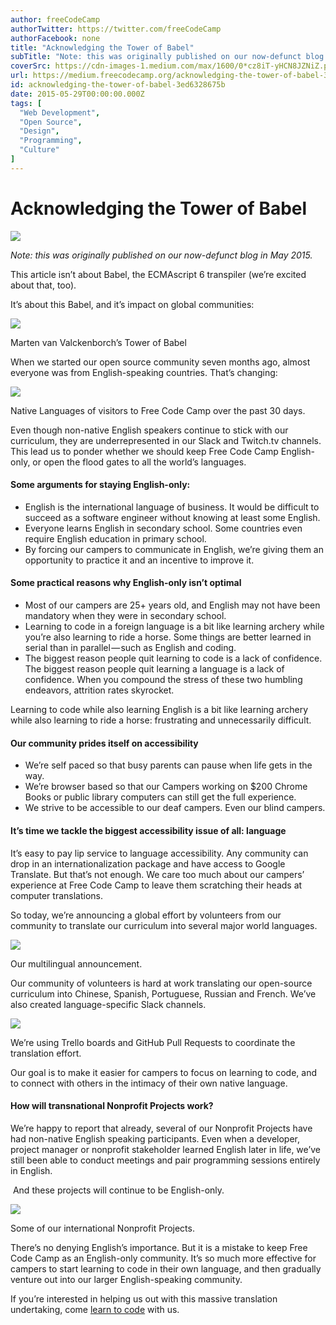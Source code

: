 ```yaml
---
author: freeCodeCamp
authorTwitter: https://twitter.com/freeCodeCamp
authorFacebook: none
title: "Acknowledging the Tower of Babel"
subTitle: "Note: this was originally published on our now-defunct blog in May 2015...."
coverSrc: https://cdn-images-1.medium.com/max/1600/0*cz8iT-yHCN8JZNiZ.png
url: https://medium.freecodecamp.org/acknowledging-the-tower-of-babel-3ed6328675b
id: acknowledging-the-tower-of-babel-3ed6328675b
date: 2015-05-29T00:00:00.000Z
tags: [
  "Web Development",
  "Open Source",
  "Design",
  "Programming",
  "Culture"
]
---
```

# Acknowledging the Tower of Babel



![](https://cdn-images-1.medium.com/max/1600/0*cz8iT-yHCN8JZNiZ.png)



_Note: this was originally published on our now-defunct blog in May 2015._

This article isn’t about Babel, the ECMAscript 6 transpiler (we’re excited about that, too).  

It’s about this Babel, and it’s impact on global communities:



![](https://cdn-images-1.medium.com/max/1600/0*7h9mM57ctvPZvHv7.jpg)

Marten van Valckenborch’s Tower of Babel



When we started our open source community seven months ago, almost everyone was from English-speaking countries. That’s changing:



![](https://cdn-images-1.medium.com/max/1600/0*HgVFl8cpXzEpctDj.png)

Native Languages of visitors to Free Code Camp over the past 30 days.



Even though non-native English speakers continue to stick with our curriculum, they are underrepresented in our Slack and Twitch.tv channels. This lead us to ponder whether we should keep Free Code Camp English-only, or open the flood gates to all the world’s languages.

#### Some arguments for staying English-only:

*   English is the international language of business. It would be difficult to succeed as a software engineer without knowing at least some English.
*   Everyone learns English in secondary school. Some countries even require English education in primary school.
*   By forcing our campers to communicate in English, we’re giving them an opportunity to practice it and an incentive to improve it.

#### Some practical reasons why English-only isn’t optimal

*   Most of our campers are 25+ years old, and English may not have been mandatory when they were in secondary school.
*   Learning to code in a foreign language is a bit like learning archery while you’re also learning to ride a horse. Some things are better learned in serial than in parallel — such as English and coding.
*   The biggest reason people quit learning to code is a lack of confidence. The biggest reason people quit learning a language is a lack of confidence. When you compound the stress of these two humbling endeavors, attrition rates skyrocket.

Learning to code while also learning English is a bit like learning archery while also learning to ride a horse: frustrating and unnecessarily difficult.

#### Our community prides itself on accessibility

*   We’re self paced so that busy parents can pause when life gets in the way.
*   We’re browser based so that our Campers working on $200 Chrome Books or public library computers can still get the full experience.
*   We strive to be accessible to our deaf campers. Even our blind campers.

#### It’s time we tackle the biggest accessibility issue of all: language

It’s easy to pay lip service to language accessibility. Any community can drop in an internationalization package and have access to Google Translate. But that’s not enough. We care too much about our campers’ experience at Free Code Camp to leave them scratching their heads at computer translations.  

So today, we’re announcing a global effort by volunteers from our community to translate our curriculum into several major world languages.



![](https://cdn-images-1.medium.com/max/1600/0*LcYayX9Rg4AaDgjg.png)

Our multilingual announcement.



Our community of volunteers is hard at work translating our open-source curriculum into Chinese, Spanish, Portuguese, Russian and French. We’ve also created language-specific Slack channels.



![](https://cdn-images-1.medium.com/max/1600/0*AycUA2dkPtIgGqzX.png)

We’re using Trello boards and GitHub Pull Requests to coordinate the translation effort.



Our goal is to make it easier for campers to focus on learning to code, and to connect with others in the intimacy of their own native language.

#### How will transnational Nonprofit Projects work?

We’re happy to report that already, several of our Nonprofit Projects have had non-native English speaking participants. Even when a developer, project manager or nonprofit stakeholder learned English later in life, we’ve still been able to conduct meetings and pair programming sessions entirely in English.  

 And these projects will continue to be English-only.



![](https://cdn-images-1.medium.com/max/1600/0*ZNGtYH_x1vb0OZPl.png)

Some of our international Nonprofit Projects.



There’s no denying English’s importance. But it is a mistake to keep Free Code Camp as an English-only community. It’s so much more effective for campers to start learning to code in their own language, and then gradually venture out into our larger English-speaking community.  

If you’re interested in helping us out with this massive translation undertaking, come [learn to code](http://freecodecamp.com/) with us.








